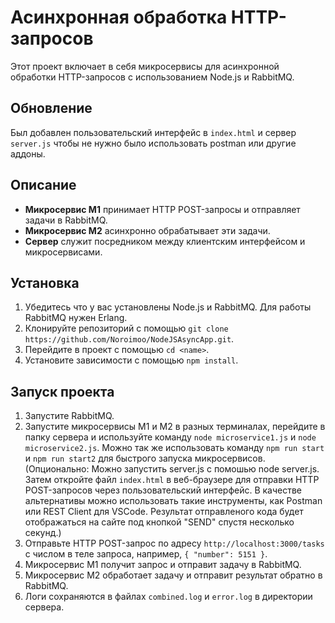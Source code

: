 # Асинхронная обработка HTTP-запросов

Этот проект включает в себя микросервисы для асинхронной обработки HTTP-запросов с использованием Node.js и RabbitMQ.

## Обновление
Был добавлен пользовательский интерфейс в `index.html` и сервер `server.js` чтобы не нужно было использовать postman или другие аддоны.

## Описание

- **Микросервис M1** принимает HTTP POST-запросы и отправляет задачи в RabbitMQ.
- **Микросервис M2** асинхронно обрабатывает эти задачи.
- **Сервер** служит посредником между клиентским интерфейсом и микросервисами.

## Установка

1. Убедитесь что у вас установлены Node.js и RabbitMQ. Для работы RabbitMQ нужен Erlang.
2. Клонируйте репозиторий с помощью `git clone https://github.com/Noroimoo/NodeJSAsyncApp.git`.
3. Перейдите в проект с помощью `cd <name>`.
4. Установите зависимости с помощью `npm install`.

## Запуск проекта

1. Запустите RabbitMQ.
2. Запустите  микросервисы M1 и M2 в разных терминалах, перейдите в папку сервера и используйте команду `node microservice1.js` и `node microservice2.js`.  Можно так же использовать команду `npm run start` и `npm run start2` для быстрого запуска микросервисов. (Опционально: Можно запустить server.js с помошью node server.js. Затем откройте файл `index.html` в веб-браузере для отправки HTTP POST-запросов через пользовательский интерфейс. В качестве альтернативы можно использовать такие инструменты, как Postman или REST Client для VSCode. Результат отправленого кода будет отображаться на сайте под кнопкой "SEND" спустя несколько секунд.)
4. Отправьте HTTP POST-запрос по адресу `http://localhost:3000/tasks` с числом в теле запроса, например, `{ "number": 5151 }`.
5. Микросервис M1 получит запрос и отправит задачу в RabbitMQ.
6. Микросервис M2 обработает задачу и отправит результат обратно в RabbitMQ.
7. Логи сохраняются в файлах `combined.log` и `error.log` в директории сервера.
